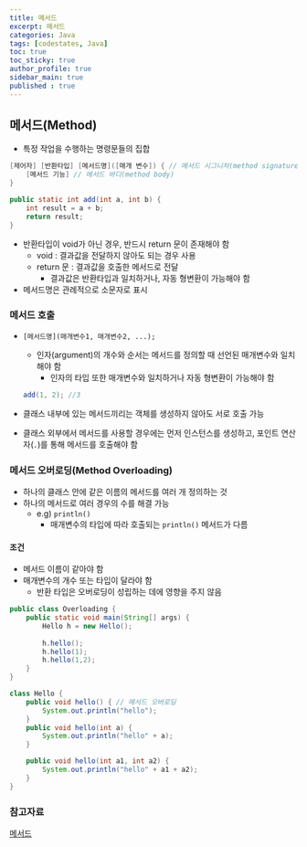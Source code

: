 ```yaml
---
title: 메서드
excerpt: 메서드
categories: Java
tags: [codestates, Java]
toc: true
toc_sticky: true
author_profile: true
sidebar_main: true
published : true
---
```

## 메서드(Method)
- 특정 작업을 수행하는 명령문들의 집합

```java
[제어자] [반환타입] [메서드명]([매개 변수]) { // 메서드 시그니처(method signature)
	[메서드 기능] // 메서드 바디(method body)
}
```

```java
public static int add(int a, int b) { 
	int result = a + b; 
	return result;
}
```
- 반환타입이 void가 아닌 경우, 반드시 return 문이 존재해야 함
  - void : 결과값을 전달하지 않아도 되는 경우 사용
  - return 문 : 결과값을 호출한 메서드로 전달
    - 결과값은 반환타입과 일치하거나, 자동 형변환이 가능해야 함
- 메서드명은 관례적으로 소문자로 표시

### 메서드 호출
- ```[메서드명](매개변수1, 매개변수2, ...);```
  - 인자(argument)의 개수와 순서는 메서드를 정의할 때 선언된 매개변수와 일치해야 함
    - 인자의 타입 또한 매개변수와 일치하거나 자동 형변환이 가능해야 함

  ```java
  add(1, 2); //3
  ```
- 클래스 내부에 있는 메서드끼리는 객체를 생성하지 않아도 서로 호출 가능
- 클래스 외부에서 메서드를 사용할 경우에는 먼저 인스턴스를 생성하고, 포인트 연산자(```.```)를 통해 메서드를 호출해야 함

### 메서드 오버로딩(Method Overloading)
- 하나의 클래스 안에 같은 이름의 메서드를 여러 개 정의하는 것
- 하나의 메서드로 여러 경우의 수를 해결 가능
  - e.g) ```println()```
    - 매개변수의 타입에 따라 호출되는 ```println()``` 메서드가 다름

#### 조건
- 메서드 이름이 같아야 함
- 매개변수의 개수 또는 타입이 달라야 함
  - 반환 타입은 오버로딩이 성립하는 데에 영향을 주지 않음

```java
public class Overloading {
    public static void main(String[] args) {
        Hello h = new Hello(); 
 
        h.hello(); 
        h.hello(1);
        h.hello(1,2);
    }
}

class Hello {
    public void hello() { // 메서드 오버로딩
        System.out.println("hello");
    }
    public void hello(int a) {
        System.out.println("hello" + a);
    }

    public void hello(int a1, int a2) {
        System.out.println("hello" + a1 + a2);
    }
}
```

### 참고자료
[메서드](http://wiki.hash.kr/index.php/%EB%A9%94%EC%86%8C%EB%93%9C)